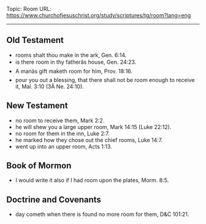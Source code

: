 Topic: Room
URL: https://www.churchofjesuschrist.org/study/scriptures/tg/room?lang=eng

---

## Old Testament

- rooms shalt thou make in the ark, Gen. 6:14.
- is there room in thy fatherâs house, Gen. 24:23.
- A manâs gift maketh room for him, Prov. 18:16.
- pour you out a blessing, that there shall not be room enough to receive it, Mal. 3:10 (3Â Ne. 24:10).

## New Testament

- no room to receive them, Mark 2:2.
- he will shew you a large upper room, Mark 14:15 (Luke 22:12).
- no room for them in the inn, Luke 2:7.
- he marked how they chose out the chief rooms, Luke 14:7.
- went up into an upper room, Acts 1:13.

## Book of Mormon

- I would write it also if I had room upon the plates, Morm. 8:5.

## Doctrine and Covenants

- day cometh when there is found no more room for them, D&C 101:21.

